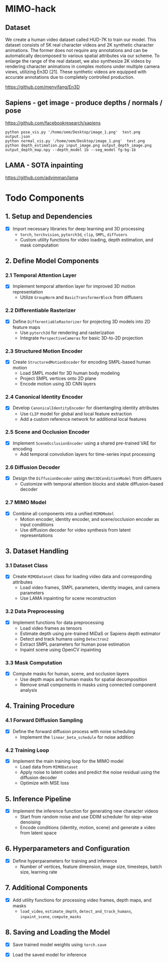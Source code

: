 # MIMO-hack



## Dataset
We create a human video dataset called HUD-7K
to train our model. This dataset consists of 5K real character videos and 2K synthetic character animations. The
former does not require any annotations and can be automatically decomposed to various spatial attributes via our
scheme. To enlarge the range of the real dataset, we also
synthesize 2K videos by rendering character animations in
complex motions under multiple camera views, utilizing En3D [21]. 
These synthetic videos are equipped with accurate annotations due to completely controlled production.

https://github.com/menyifang/En3D



## Sapiens - get image - produce depths / normals / pose
https://github.com/facebookresearch/sapiens
```shell
python pose_vis.py '/home/oem/Desktop/image_1.png'  test.png output.json
python normal_vis.py '/home/oem/Desktop/image_1.png'  test.png 
python depth_estimation.py input_image.png output_depth_image.png output_depth_map.npy --depth_model 1b --seg_model fg-bg-1b

```


## LAMA - SOTA inpainting 
https://github.com/advimman/lama



# Todo Components  

## 1. Setup and Dependencies
- [x] Import necessary libraries for deep learning and 3D processing
  - `torch`, `torchvision`, `pytorch3d`, `clip`, `SMPL`, `diffusers`
  - Custom utility functions for video loading, depth estimation, and mask computation

## 2. Define Model Components

### 2.1 Temporal Attention Layer
- [x] Implement temporal attention layer for improved 3D motion representation
  - Utilize `GroupNorm` and `BasicTransformerBlock` from diffusers

### 2.2 Differentiable Rasterizer
- [x] Define `DifferentiableRasterizer` for projecting 3D models into 2D feature maps
  - Use `pytorch3d` for rendering and rasterization
  - Integrate `PerspectiveCameras` for basic 3D-to-2D projection

### 2.3 Structured Motion Encoder
- [x] Create `StructuredMotionEncoder` for encoding SMPL-based human motion
  - Load SMPL model for 3D human body modeling
  - Project SMPL vertices onto 2D plane
  - Encode motion using 3D CNN layers

### 2.4 Canonical Identity Encoder
- [x] Develop `CanonicalIdentityEncoder` for disentangling identity attributes
  - Use `CLIP` model for global and local feature extraction
  - Add a custom reference network for additional local features

### 2.5 Scene and Occlusion Encoder
- [x] Implement `SceneOcclusionEncoder` using a shared pre-trained VAE for encoding
  - Add temporal convolution layers for time-series input processing

### 2.6 Diffusion Decoder
- [x] Design the `DiffusionDecoder` using `UNet3DConditionModel` from diffusers
  - Customize with temporal attention blocks and stable diffusion-based decoder

### 2.7 MIMO Model
- [x] Combine all components into a unified `MIMOModel`
  - Motion encoder, identity encoder, and scene/occlusion encoder as input conditions
  - Use diffusion decoder for video synthesis from latent representations

## 3. Dataset Handling

### 3.1 Dataset Class
- [x] Create `MIMODataset` class for loading video data and corresponding attributes
  - Load video frames, SMPL parameters, identity images, and camera parameters
  - Use LAMA inpainting for scene reconstruction

### 3.2 Data Preprocessing
- [x] Implement functions for data preprocessing
  - Load video frames as tensors
  - Estimate depth using pre-trained MiDaS or Sapiens depth estimator
  - Detect and track humans using `Detectron2`
  - Extract SMPL parameters for human pose estimation
  - Inpaint scene using OpenCV inpainting

### 3.3 Mask Computation
- [x] Compute masks for human, scene, and occlusion layers
  - Use depth maps and human masks for spatial decomposition
  - Remove small components in masks using connected component analysis

## 4. Training Procedure

### 4.1 Forward Diffusion Sampling
- [x] Define the forward diffusion process with noise scheduling
  - Implement the `linear_beta_schedule` for noise addition

### 4.2 Training Loop
- [x] Implement the main training loop for the MIMO model
  - Load data from `MIMODataset`
  - Apply noise to latent codes and predict the noise residual using the diffusion decoder
  - Optimize with MSE loss

## 5. Inference Pipeline
- [x] Implement the inference function for generating new character videos
  - Start from random noise and use DDIM scheduler for step-wise denoising
  - Encode conditions (identity, motion, scene) and generate a video from latent space

## 6. Hyperparameters and Configuration
- [x] Define hyperparameters for training and inference
  - Number of vertices, feature dimension, image size, timesteps, batch size, learning rate

## 7. Additional Components
- [x] Add utility functions for processing video frames, depth maps, and masks
  - `load_video`, `estimate_depth`, `detect_and_track_humans`, `inpaint_scene`, `compute_masks`

## 8. Saving and Loading the Model
- [x] Save trained model weights using `torch.save`
- [x] Load the saved model for inference

